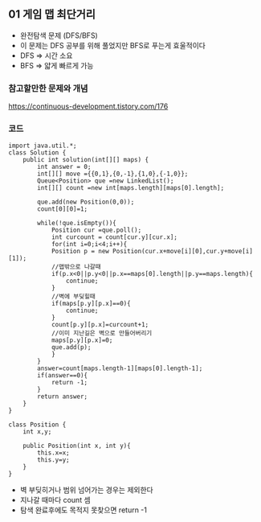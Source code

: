 
## 01 게임 맵 최단거리
- 완전탐색 문제 (DFS/BFS)
- 이 문제는 DFS 공부를 위해 풀었지만 BFS로 푸는게 효울적이다
- DFS => 시간 소요
- BFS => 얇게 빠르게 가능 

### 참고할만한 문제와 개념
https://continuous-development.tistory.com/176

### 코드
```
import java.util.*;
class Solution {
    public int solution(int[][] maps) {
        int answer = 0;
        int[][] move ={{0,1},{0,-1},{1,0},{-1,0}};
        Queue<Position> que =new LinkedList();
        int[][] count =new int[maps.length][maps[0].length];
        
        que.add(new Position(0,0));
        count[0][0]=1;
        
        while(!que.isEmpty()){
            Position cur =que.poll();
            int curcount = count[cur.y][cur.x];
            for(int i=0;i<4;i++){
            Position p = new Position(cur.x+move[i][0],cur.y+move[i][1]);
            //맵밖으로 나갈때
            if(p.x<0||p.y<0||p.x==maps[0].length||p.y==maps.length){
                continue;
            }
            //벽에 부딪힐때
            if(maps[p.y][p.x]==0){
                continue;
            }
            count[p.y][p.x]=curcount+1;
            //이미 지난길은 벽으로 만들어버리기
            maps[p.y][p.x]=0;
            que.add(p);
            }
        }
        answer=count[maps.length-1][maps[0].length-1];
        if(answer==0){
            return -1;
        }
        return answer;
    }
}
 
class Position {
    int x,y;
    
    public Position(int x, int y){
        this.x=x;
        this.y=y;
    }
}
```
- 벽 부딪히거나 범위 넘어가는 경우는 제외한다
- 지나갈 때마다 count 셈
- 탐색 완료후에도 목적지 못찾으면 return -1
